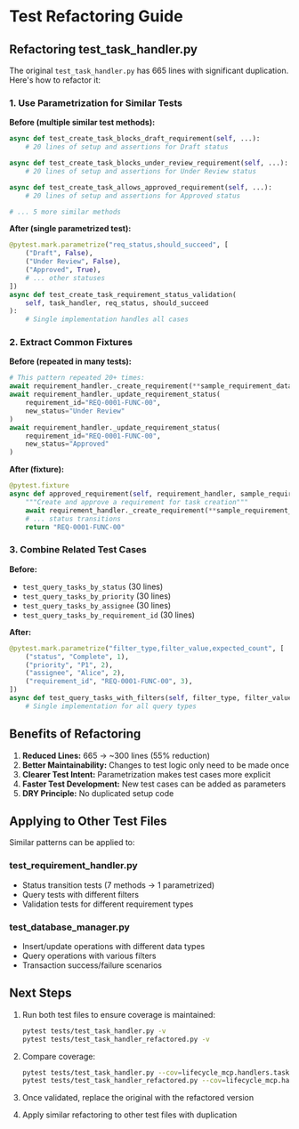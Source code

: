 # Test Refactoring Guide

## Refactoring test_task_handler.py

The original `test_task_handler.py` has 665 lines with significant duplication. Here's how to refactor it:

### 1. Use Parametrization for Similar Tests

**Before (multiple similar test methods):**
```python
async def test_create_task_blocks_draft_requirement(self, ...):
    # 20 lines of setup and assertions for Draft status

async def test_create_task_blocks_under_review_requirement(self, ...):
    # 20 lines of setup and assertions for Under Review status

async def test_create_task_allows_approved_requirement(self, ...):
    # 20 lines of setup and assertions for Approved status

# ... 5 more similar methods
```

**After (single parametrized test):**
```python
@pytest.mark.parametrize("req_status,should_succeed", [
    ("Draft", False),
    ("Under Review", False),
    ("Approved", True),
    # ... other statuses
])
async def test_create_task_requirement_status_validation(
    self, task_handler, req_status, should_succeed
):
    # Single implementation handles all cases
```

### 2. Extract Common Fixtures

**Before (repeated in many tests):**
```python
# This pattern repeated 20+ times:
await requirement_handler._create_requirement(**sample_requirement_data)
await requirement_handler._update_requirement_status(
    requirement_id="REQ-0001-FUNC-00",
    new_status="Under Review"
)
await requirement_handler._update_requirement_status(
    requirement_id="REQ-0001-FUNC-00",
    new_status="Approved"
)
```

**After (fixture):**
```python
@pytest.fixture
async def approved_requirement(self, requirement_handler, sample_requirement_data):
    """Create and approve a requirement for task creation"""
    await requirement_handler._create_requirement(**sample_requirement_data)
    # ... status transitions
    return "REQ-0001-FUNC-00"
```

### 3. Combine Related Test Cases

**Before:**
- `test_query_tasks_by_status` (30 lines)
- `test_query_tasks_by_priority` (30 lines)
- `test_query_tasks_by_assignee` (30 lines)
- `test_query_tasks_by_requirement_id` (30 lines)

**After:**
```python
@pytest.mark.parametrize("filter_type,filter_value,expected_count", [
    ("status", "Complete", 1),
    ("priority", "P1", 2),
    ("assignee", "Alice", 2),
    ("requirement_id", "REQ-0001-FUNC-00", 3),
])
async def test_query_tasks_with_filters(self, filter_type, filter_value, expected_count):
    # Single implementation for all query types
```

## Benefits of Refactoring

1. **Reduced Lines:** 665 → ~300 lines (55% reduction)
2. **Better Maintainability:** Changes to test logic only need to be made once
3. **Clearer Test Intent:** Parametrization makes test cases more explicit
4. **Faster Test Development:** New test cases can be added as parameters
5. **DRY Principle:** No duplicated setup code

## Applying to Other Test Files

Similar patterns can be applied to:

### test_requirement_handler.py
- Status transition tests (7 methods → 1 parametrized)
- Query tests with different filters
- Validation tests for different requirement types

### test_database_manager.py
- Insert/update operations with different data types
- Query operations with various filters
- Transaction success/failure scenarios

## Next Steps

1. Run both test files to ensure coverage is maintained:
   ```bash
   pytest tests/test_task_handler.py -v
   pytest tests/test_task_handler_refactored.py -v
   ```

2. Compare coverage:
   ```bash
   pytest tests/test_task_handler.py --cov=lifecycle_mcp.handlers.task_handler
   pytest tests/test_task_handler_refactored.py --cov=lifecycle_mcp.handlers.task_handler
   ```

3. Once validated, replace the original with the refactored version

4. Apply similar refactoring to other test files with duplication